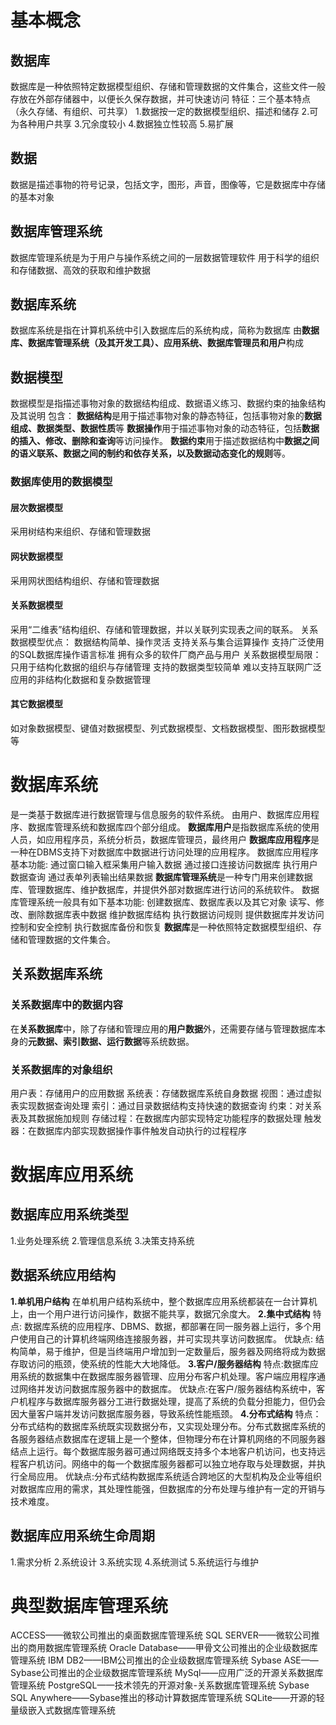 # 基本概念
## 数据库
数据库是一种依照特定数据模型组织、存储和管理数据的文件集合，这些文件一般存放在外部存储器中，以便长久保存数据，并可快速访问
特征：三个基本特点（永久存储、有组织、可共享）
1.数据按一定的数据模型组织、描述和储存
2.可为各种用户共享
3.冗余度较小
4.数据独立性较高
5.易扩展
## 数据
数据是描述事物的符号记录，包括文字，图形，声音，图像等，它是数据库中存储的基本对象
## 数据库管理系统
数据库管理系统是为于用户与操作系统之间的一层数据管理软件
用于科学的组织和存储数据、高效的获取和维护数据
## 数据库系统
数据库系统是指在计算机系统中引入数据库后的系统构成，简称为数据库
由**数据库、数据库管理系统（及其开发工具）、应用系统、数据库管理员和用户**构成
## 数据模型
数据模型是指描述事物对象的数据结构组成、数据语义练习、数据约束的抽象结构及其说明
包含：
**数据结构**是用于描述事物对象的静态特征，包括事物对象的**数据组成、数据类型、数据性质**等
**数据操作**用于描述事物对象的动态特征，包括**数据的插入、修改、删除和查询**等访问操作。
**数据约束**用于描述数据结构中**数据之间的语义联系、数据之间的制约和依存关系，以及数据动态变化的规则**等。
### 数据库使用的数据模型
#### 层次数据模型
采用树结构来组织、存储和管理数据
#### 网状数据模型
采用网状图结构组织、存储和管理数据
#### 关系数据模型
采用“二维表”结构组织、存储和管理数据，并以关联列实现表之间的联系。
关系数据模型优点：
 数据结构简单、操作灵活
 支持关系与集合运算操作
 支持广泛使用的SQL数据库操作语言标准
 拥有众多的软件厂商产品与用户
关系数据模型局限：
 只用于结构化数据的组织与存储管理
 支持的数据类型较简单
 难以支持互联网广泛应用的非结构化数据和复杂数据管理

#### 其它数据模型
如对象数据模型、键值对数据模型、列式数据模型、文档数据模型、图形数据模型等
# 数据库系统
是一类基于数据库进行数据管理与信息服务的软件系统。
由用户、数据库应用程序、数据库管理系统和数据库四个部分组成。
**数据库用户**是指数据库系统的使用人员，如应用程序员，系统分析员，数据库管理员，最终用户
**数据库应用程序**是一种在DBMS支持下对数据库中数据进行访问处理的应用程序。
数据库应用程序基本功能:
 通过窗口输入框采集用户输入数据
 通过接口连接访问数据库 
 执行用户数据查询
 通过表单列表输出结果数据
**数据库管理系统**是一种专门用来创建数据库、管理数据库、维护数据库，并提供外部对数据库进行访问的系统软件。
数据库管理系统一般具有如下基本功能:
 创建数据库、数据库表以及其它对象
 读写、修改、删除数据库表中数据
 维护数据库结构
 执行数据访问规则
 提供数据库并发访问控制和安全控制
 执行数据库备份和恢复
**数据库**是一种依照特定数据模型组织、存储和管理数据的文件集合。
## 关系数据库系统
### 关系数据库中的数据内容
在**关系数据库**中，除了存储和管理应用的**用户数据**外，还需要存储与管理数据库本身的**元数据、索引数据、运行数据**等系统数据。
### 关系数据库的对象组织
用户表：存储用户的应用数据
系统表：存储数据库系统自身数据
视图：通过虚拟表实现数据查询处理
索引：通过目录数据结构支持快速的数据查询
约束：对关系表及其数据施加规则
存储过程：在数据库内部实现特定功能程序的数据处理
触发器：在数据库内部实现数据操作事件触发自动执行的过程程序

# 数据库应用系统
## 数据库应用系统类型
1.业务处理系统
2.管理信息系统
3.决策支持系统
## 数据系统应用结构
**1.单机用户结构**
在单机用户结构系统中，整个数据库应用系统都装在一台计算机上，由一个用户进行访问操作，数据不能共享，数据冗余度大。
**2.集中式结构**
特点: 数据库系统的应用程序、DBMS、数据，都部署在同一服务器上运行，多个用户使用自己的计算机终端网络连接服务器，并可实现共享访问数据库。
优缺点: 结构简单，易于维护，但是当终端用户增加到一定数量后，服务器及网络将成为数据存取访问的瓶颈，使系统的性能大大地降低。
**3.客户/服务器结构**
特点:数据库应用系统的数据集中在数据库服务器管理、应用分布客户机处理。客户端应用程序通过网络并发访问数据库服务器中的数据库。
优缺点:在客户/服务器结构系统中，客户机程序与数据库服务器分工进行数据处理，提高了系统的负载分担能力，但仍会因大量客户端并发访问数据库服务器，导致系统性能瓶颈。
**4.分布式结构**
特点：分布式结构的数据库系统既实现数据分布，又实现处理分布。分布式数据库系统的各服务器结点数据库在逻辑上是一个整体，但物理分布在计算机网络的不同服务器结点上运行。每个数据库服务器可通过网络既支持多个本地客户机访问，也支持远程客户机访问。网络中的每一个数据库服务器都可以独立地存取与处理数据，并执行全局应用。 
优缺点:分布式结构数据库系统适合跨地区的大型机构及企业等组织对数据库应用的需求，其处理性能强，但数据库的分布处理与维护有一定的开销与技术难度。
## 数据库应用系统生命周期
1.需求分析
2.系统设计
3.系统实现
4.系统测试
5.系统运行与维护
# 典型数据库管理系统
 ACCESS——微软公司推出的桌面数据库管理系统
 SQL SERVER——微软公司推出的商用数据库管理系统
 Oracle Database——甲骨文公司推出的企业级数据库管理系统
 IBM DB2——IBM公司推出的企业级数据库管理系统
 Sybase ASE——Sybase公司推出的企业级数据库管理系统
 MySql——应用广泛的开源关系数据库管理系统
 PostgreSQL——技术领先的开源对象-关系数据库管理系统
 Sybase SQL Anywhere——Sybase推出的移动计算数据库管理系统
 SQLite——开源的轻量级嵌入式数据库管理系统
